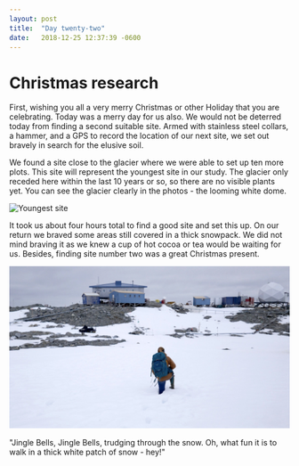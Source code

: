 ```yaml
---
layout: post
title:  "Day twenty-two"
date:   2018-12-25 12:37:39 -0600
---
```

# Christmas research
First, wishing you all a very merry Christmas or other Holiday that you are celebrating. Today was a merry day for us also. We would not be deterred today from finding a second suitable site. Armed with stainless steel collars, a hammer, and a GPS to record the location of our next site, we set out bravely in search for the elusive soil.

We found a site close to the glacier where we were able to set up ten more plots. This site will represent the youngest site in our study. The glacier only receded here within the last 10 years or so, so there are no visible plants yet. You can see the glacier clearly in the photos - the looming white dome.

![Youngest site](/assets/blog_photos/181225/181225.jpg)

It took us about four hours total to find a good site and set this up. On our return we braved some areas still covered in a thick snowpack. We did not mind braving it as we knew a cup of hot cocoa or tea would be waiting for us. Besides, finding site number two was a great Christmas present.

![Trudging through the snow](/assets/blog_photos/181225/20181225_posthole.jpg)

"Jingle Bells, Jingle Bells, trudging through the snow. Oh, what fun it is to walk in a thick white patch of snow - hey!"
